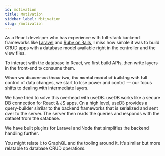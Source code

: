 ```yaml
---
id: motivation
title: Motivation
sidebar_label: Motivation
slug: /motivation
---
```


As a React developer who has experience with full-stack backend frameworks like [Laravel](https://laravel.com/) and [Ruby on Rails](https://rubyonrails.org/), I miss how simple it was to build CRUD apps with a database model available right in the controller and the view files.

To interact with the database in React, we first build APIs, then write layers in the front-end to consume them.

When we disconnect these two, the mental model of building with full control of data changes, we start to lose power and control — our focus shifts to dealing with intermediate layers.

We have tried to solve this overhead with useDB. useDB works like a secure DB connection for React & JS apps. On a high level, useDB provides a query-builder similar to the backend frameworks that is serialized and sent over to the server. The server then reads the queries and responds with the dataset from the database.

We have built plugins for Laravel and Node that simplifies the backend handling further.

You might relate it to GraphQL and the tooling around it. It's similar but more relatable to database CRUD operations.
